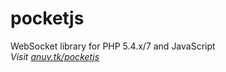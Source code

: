# pocketjs
WebSocket library for PHP 5.4.x/7 and JavaScript  
*Visit [anuv.tk/pocketjs](http://anuv.tk/pocketjs)*
